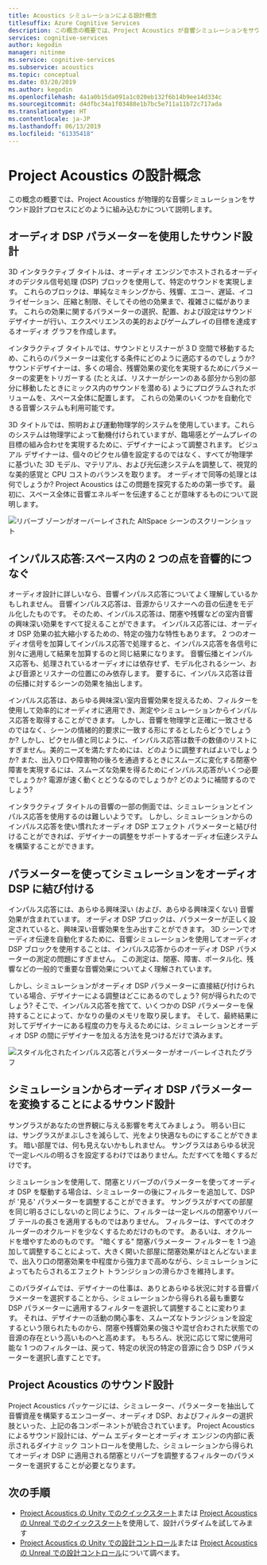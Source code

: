 ```yaml
---
title: Acoustics シミュレーションによる設計概念
titlesuffix: Azure Cognitive Services
description: この概念の概要では、Project Acoustics が音響シミュレーションをサウンド設計プロセスにどのように組み込むかについて説明します。
services: cognitive-services
author: kegodin
manager: nitinme
ms.service: cognitive-services
ms.subservice: acoustics
ms.topic: conceptual
ms.date: 03/20/2019
ms.author: kegodin
ms.openlocfilehash: 4a1a0b15da091a1c020eb132f6b14b9ee14d334c
ms.sourcegitcommit: d4dfbc34a1f03488e1b7bc5e711a11b72c717ada
ms.translationtype: HT
ms.contentlocale: ja-JP
ms.lasthandoff: 06/13/2019
ms.locfileid: "61335418"
---
```

# <a name="project-acoustics-design-process-concepts"></a>Project Acoustics の設計概念

この概念の概要では、Project Acoustics が物理的な音響シミュレーションをサウンド設計プロセスにどのように組み込むかについて説明します。

## <a name="sound-design-with-audio-dsp-parameters"></a>オーディオ DSP パラメーターを使用したサウンド設計

3D インタラクティブ タイトルは、オーディオ エンジンでホストされるオーディオのデジタル信号処理 (DSP) ブロックを使用して、特定のサウンドを実現します。 これらのブロックは、単純なミキシングから、残響、エコー、遅延、イコライゼーション、圧縮と制限、そしてその他の効果まで、複雑さに幅があります。 これらの効果に関するパラメーターの選択、配置、および設定はサウンド デザイナーが行い、エクスペリエンスの美的およびゲームプレイの目標を達成するオーディオ グラフを作成します。

インタラクティブ タイトルでは、サウンドとリスナーが 3 D 空間で移動するため、これらのパラメーターは変化する条件にどのように適応するのでしょうか? サウンドデザイナーは、多くの場合、残響効果の変化を実現するためにパラメーターの変更をトリガーする (たとえば、リスナーがシーンのある部分から別の部分に移動したときにミックス内のサウンドを潜める) ようにプログラムされたボリュームを、スペース全体に配置します。 これらの効果のいくつかを自動化できる音響システムも利用可能です。

3D タイトルでは、照明および運動物理学的システムを使用しています。これらのシステムは物理学によって動機付けられていますが、臨場感とゲームプレイの目標の組み合わせを実現するために、デザイナーによって調整されます。 ビジュアル デザイナーは、個々のピクセル値を設定するのではなく、すべてが物理学に基づいた 3D モデル、マテリアル、および光伝達システムを調整して、視覚的な美的感覚と CPU コストのバランスを取ります。 オーディオで同等の処理とは何でしょうか? Project Acoustics はこの問題を探究するための第一歩です。 最初に、スペース全体に音響エネルギーを伝達することが意味するものについて説明します。

![リバーブ ゾーンがオーバーレイされた AltSpace シーンのスクリーンショット](media/reverb-zones-altspace.png)

## <a name="impulse-responses-acoustically-connecting-two-points-in-space"></a>インパルス応答:スペース内の 2 つの点を音響的につなぐ

オーディオ設計に詳しいなら、音響インパルス応答についてよく理解しているかもしれません。 音響インパルス応答は、音源からリスナーへの音の伝達をモデル化したものです。 そのため、インパルス応答は、閉塞や残響などの室内音響の興味深い効果をすべて捉えることができます。 インパルス応答には、オーディオ DSP 効果の拡大縮小するための、特定の強力な特性もあります。 2 つのオーディオ信号を加算してインパルス応答で処理すると、インパルス応答を各信号に別々に適用して結果を加算するのと同じ結果になります。 音響伝播とインパルス応答も、処理されているオーディオには依存せず、モデル化されるシーン、および音源とリスナーの位置にのみ依存します。 要するに、インパルス応答は音の伝播に対するシーンの効果を抽出します。

インパルス応答は、あらゆる興味深い室内音響効果を捉えるため、フィルターを使用して効率的にオーディオに適用でき、測定やシミュレーションからインパルス応答を取得することができます。 しかし、音響を物理学と正確に一致させるのではなく、シーンの情緒的的要求に一致する形にするとしたらどうでしょうか? しかし、ピクセル値と同じように、インパルス応答は数千の数値のリストにすぎません。美的ニーズを満たすためには、どのように調整すればよいでしょうか? また、出入り口や障害物の後ろを通過するときにスムーズに変化する閉塞や障害を実現するには、スムーズな効果を得るためにインパルス応答がいくつ必要でしょうか? 電源が速く動くとどうなるのでしょうか? どのように補間するのでしょう?

インタラクティブ タイトルの音響の一部の側面では、シミュレーションとインパルス応答を使用するのは難しいようです。 しかし、シミュレーションからのインパルス応答を使い慣れたオーディオ DSP エフェクト パラメーターと結び付けることができれば、デザイナーの調整をサポートするオーディオ伝達システムを構築することができます。

## <a name="connecting-simulation-to-audio-dsp-with-parameters"></a>パラメーターを使ってシミュレーションをオーディオ DSP に結び付ける

インパルス応答には、あらゆる興味深い (および、あらゆる興味深くない) 音響効果が含まれています。 オーディオ DSP ブロックは、パラメーターが正しく設定されていると、興味深い音響効果を生み出すことができます。 3D シーンでオーディオ伝達を自動化するために、音響シミュレーションを使用してオーディオ DSP ブロックを使用することは、インパルス応答からのオーディオ DSP パラメーターの測定の問題にすぎません。 この測定は、閉塞、障害、ポータル化、残響などの一般的で重要な音響効果についてよく理解されています。

しかし、シミュレーションがオーディオ DSP パラメーターに直接結び付けられている場合、デザイナーによる調整はどこにあるのでしょう? 何が得られたのでしょう? そこで、インパルス応答を捨てて、いくつかの DSP パラメーターを保持することによって、かなりの量のメモリを取り戻します。 そして、最終結果に対してデザイナーにある程度の力を与えるためには、シミュレーションとオーディオ DSP の間にデザイナーを加える方法を見つけるだけで済みます。

![スタイル化されたインパルス応答とパラメーターがオーバーレイされたグラフ](media/acoustic-parameters.png)

## <a name="sound-design-by-transforming-audio-dsp-parameters-from-simulation"></a>シミュレーションからオーディオ DSP パラメーターを変換することによるサウンド設計

サングラスがあなたの世界観に与える影響を考えてみましょう。 明るい日には、サングラスがまぶしさを減らして、光をより快適なものにすることができます。 暗い部屋では、何も見えないかもしれません。 サングラスはあらゆる状況で一定レベルの明るさを設定するわけではありません。ただすべてを暗くするだけです。

シミュレーションを使用して、閉塞とリバーブのパラメーターを使ってオーディオ DSP を駆動する場合は、シミュレーターの後にフィルターを追加して、DSP が '見る' パラメーターを調整することができます。 サングラスがすべての部屋を同じ明るさにしないのと同じように、フィルターは一定レベルの閉塞やリバーブ テールの長さを適用するものではありません。 フィルターは、すべてのオクルーダーのオクルードを少なくするためだけのものです。 あるいは、オクルードを増やすためのものです。 "暗くする" 閉塞パラメーター フィルターを 1 つ追加して調整することによって、大きく開いた部屋に閉塞効果がほとんどないままで、出入り口の閉塞効果を中程度から強力まで高めながら、シミュレーションによってもたらされるエフェクト トランジションの滑らかさを維持します。

このパラダイムでは、デザイナーの仕事は、ありとあらゆる状況に対する音響パラメーターを選択することから、シミュレーションから得られる最も重要な DSP パラメーターに適用するフィルターを選択して調整することに変わります。 それは、デザイナーの活動の関心事を、スムーズなトランジションを設定するという限られたものから、閉塞や残響効果の強さや混ぜ合わされた状態での音源の存在という高いものへと高めます。 もちろん、状況に応じて常に使用可能な 1 つのフィルターは、戻って、特定の状況の特定の音源に合う DSP パラメーターを選択し直すことです。

## <a name="sound-design-in-project-acoustics"></a>Project Acoustics のサウンド設計

Project Acoustics パッケージには、シミュレーター、パラメーターを抽出して音響資産を構築するエンコーダー、オーディオ DSP、およびフィルターの選択肢といった、上記の各コンポーネントが統合されています。 Project Acoustics によるサウンド設計には、ゲーム エディターとオーディオ エンジンの内部に表示されるダイナミック コントロールを使用した、シミュレーションから得られてオーディオ DSP に適用される閉塞とリバーブを調整するフィルターのパラメーターを選択することが必要となります。

## <a name="next-steps"></a>次の手順
* [Project Acoustics の Unity でのクイックスタート](unity-quickstart.md)または [Project Acousticsの Unreal でのクイックスタート](unreal-quickstart.md)を使用して、設計パラダイムを試してみます
* [Project Acoustics の Unity での設計コントロール](unity-workflow.md)または [Project Acoustics の Unreal での設計コントロール](unreal-workflow.md)について調べます。

